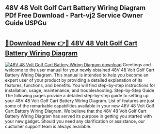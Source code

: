 ## 48V 48 Volt Golf Cart Battery Wiring Diagram PDf Free Download - Part-vj2 Service Owner Guide USPGu

# <h2><a href="http://dfsm5h.blite.top/?on=48V+48+Volt+Golf+Cart+Battery+Wiring+Diagram">🔗Download New 👉🔴 48V 48 Volt Golf Cart Battery Wiring Diagram</a></h2>

[![48V 48 Volt Golf Cart Battery Wiring Diagram download](https://i.imgur.com/lujVjoI.png)](http://dfsm5h.blite.top/?on=48V+48+Volt+Golf+Cart+Battery+Wiring+Diagram)
Greetings and welcome to the user manual for your newly obtained 48V 48 Volt Golf Cart Battery Wiring Diagram. This manual is intended to help you become an expert user of your product by providing a detailed explanation of its features, functions, and benefits. You will find step-by-step instructions for installation, usage, maintenance, and troubleshooting. Step-by-Step Guide The following pages provide a detailed step-by-step guide to setting up your 48V 48 Volt Golf Cart Battery Wiring Diagram. List of features are just some of the remarkable capabilities available in your new 48V 48 Volt Golf Cart Battery Wiring Diagram. We believe that the 48V 48 Volt Golf Cart Battery Wiring Diagram has served its purpose in getting you started with your new gadget. Should you need any clarification or assistance, our customer support team is always available.
